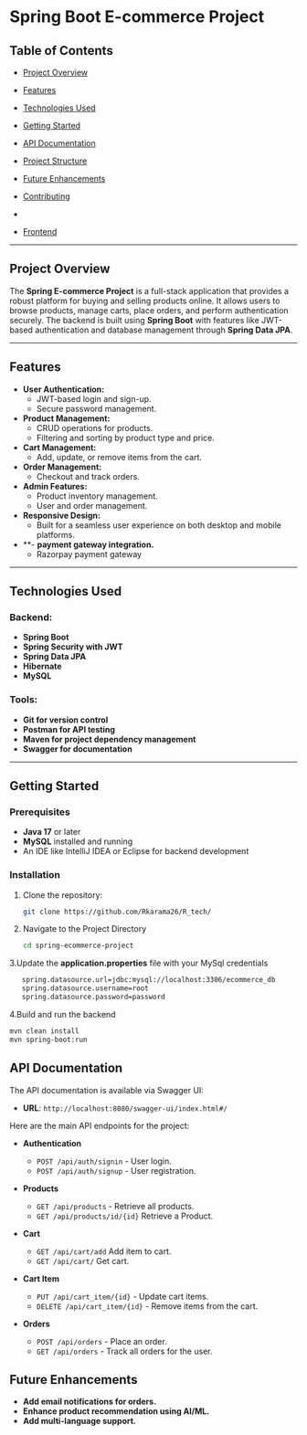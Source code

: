 # Spring Boot E-commerce Project

## Table of Contents
- [Project Overview](#project-overview)
- [Features](#features)
- [Technologies Used](#technologies-used)
- [Getting Started](#getting-started)
- [API Documentation](#api-documentation)
- [Project Structure](#project-structure)
- [Future Enhancements](#future-enhancements)
- [Contributing](https://github.com/Rkarama26/R-tech-frontend)

- 
- [Frontend](#contributing)

---

## Project Overview
The **Spring E-commerce Project** is a full-stack application that provides a robust platform for buying and selling products online. It allows users to browse products, manage carts, place orders, and perform authentication securely. The backend is built using **Spring Boot** with features like JWT-based authentication and database management through **Spring Data JPA**.

---

## Features
- **User Authentication:**
  - JWT-based login and sign-up.
  - Secure password management.
- **Product Management:**
  - CRUD operations for products.
  - Filtering and sorting by product type and price.
- **Cart Management:**
  - Add, update, or remove items from the cart.
- **Order Management:**
  - Checkout and track orders.
- **Admin Features:**
  - Product inventory management.
  - User and order management.
- **Responsive Design:** 
  - Built for a seamless user experience on both desktop and mobile platforms.
- **- **payment gateway integration.**
  - Razorpay payment gateway 


---

## Technologies Used
### Backend:
- **Spring Boot**
- **Spring Security with JWT**
- **Spring Data JPA**
- **Hibernate**
- **MySQL**

### Tools:
- **Git for version control**
- **Postman for API testing**
- **Maven for project dependency management**
- **Swagger for documentation**

---

## Getting Started

### Prerequisites
- **Java 17** or later
- **MySQL** installed and running
- An IDE like IntelliJ IDEA or Eclipse for backend development

### Installation
1. Clone the repository:
   ```bash
   git clone https://github.com/Rkarama26/R_tech/ 
   ```
2. Navigate to the Project Directory
   ```bash
   cd spring-ecommerce-project
    ```
3.Update the **application.properties** file with your MySql credentials
```bash
   spring.datasource.url=jdbc:mysql://localhost:3306/ecommerce_db
   spring.datasource.username=root
   spring.datasource.password=password
```
4.Build and run the backend
```bash
mvn clean install
mvn spring-boot:run
```

## API Documentation
The API documentation is available via Swagger UI:

- **URL**: `http://localhost:8080/swagger-ui/index.html#/`

Here are the main API endpoints for the project:

- **Authentication**
  - `POST /api/auth/signin` - User login.
  - `POST /api/auth/signup` - User registration.

- **Products**
  - `GET /api/products` - Retrieve all products.
  - `GET /api/products/id/{id}` Retrieve a Product.

- **Cart**
   - `GET /api/cart/add` Add item to cart.
   - `GET /api/cart/`  Get cart.

- **Cart Item**
  - `PUT /api/cart_item/{id}` - Update cart items.
  - `DELETE /api/cart_item/{id}` - Remove items from the cart.

- **Orders**
  - `POST /api/orders` - Place an order.
  - `GET /api/orders` - Track all orders for the user.

 
## Future Enhancements
- **Add email notifications for orders.**
- **Enhance product recommendation using AI/ML.**
- **Add multi-language support.**



